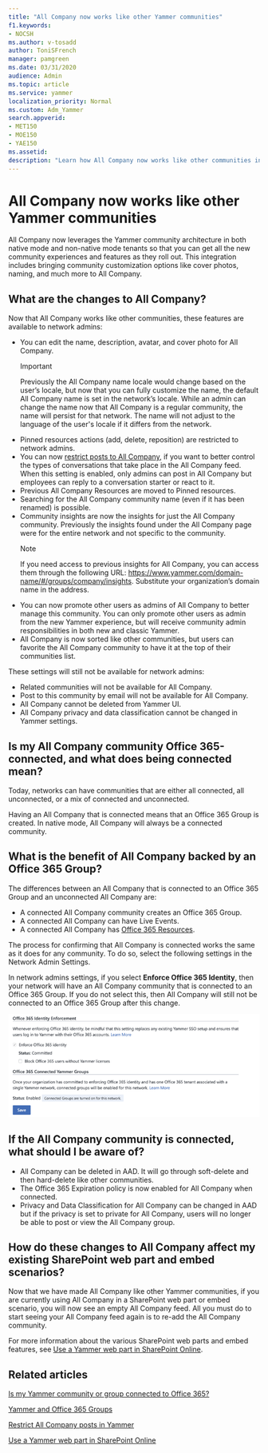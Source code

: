 ```yaml
---
title: "All Company now works like other Yammer communities"
f1.keywords:
- NOCSH
ms.author: v-tosadd
author: ToniSFrench
manager: pamgreen
ms.date: 03/31/2020
audience: Admin
ms.topic: article
ms.service: yammer
localization_priority: Normal
ms.custom: Adm_Yammer
search.appverid:
- MET150
- MOE150
- YAE150
ms.assetid: 
description: "Learn how All Company now works like other communities in Yammer."
---
```


# All Company now works like other Yammer communities

All Company now leverages the Yammer community architecture in both native mode and non-native mode tenants so that you can get all the new community experiences and features as they roll out. This integration includes bringing community customization options like cover photos, naming, and much more to All Company.

## What are the changes to All Company?

Now that All Company works like other communities, these features are available to network admins:

- You can edit the name, description, avatar, and cover photo for All Company.
  >[!IMPORTANT]
    > Previously the All Company name locale would change based on the user’s locale, but now that you can fully customize the name, the default All Company name is set in the network’s locale.  While an admin can change the name now that All Company is a regular community, the name will persist for that network. The name will not adjust to the language of the user's locale if it differs from the network.
- Pinned resources actions (add, delete, reposition) are restricted to network admins.
- You can now [restrict posts to All Company](https://support.office.com/article/3219d2ae-db15-4c9f-9dd2-28559ae39a97), if you want to better control the types of conversations that take place in the All Company feed. When this setting is enabled, only admins can post in All Company but employees can reply to a conversation starter or react to it.
- Previous All Company Resources are moved to Pinned resources.
- Searching for the All Company community name (even if it has been renamed) is possible.
- Community insights are now the insights for just the All Company community. Previously the insights found under the All Company page were for the entire network and not specific to the community.
  >[!NOTE]
  >If you need access to previous insights for All Company, you can access them through the following URL: https://www.yammer.com/domain-name/#/groups/company/insights. Substitute your organization’s domain name in the address.
- You can now promote other users as admins of All Company to better manage this community. You can only promote other users as admin from the new Yammer experience, but will receive community admin responsibilities in both new and classic Yammer.
- All Company is now sorted like other communities, but users can favorite the All Company community to have it at the top of their communities list. 

These settings will still not be available for network admins:

- Related communities will not be available for All Company.
- Post to this community by email will not be available for All Company.
- All Company cannot be deleted from Yammer UI.  
- All Company privacy and data classification cannot be changed in Yammer settings.

## Is my All Company community Office 365-connected, and what does being connected mean?

Today, networks can have communities that are either all connected, all unconnected, or a mix of connected and unconnected.

Having an All Company that is connected means that an Office 365 Group is created. In native mode, All Company will always be a connected community.

## What is the benefit of All Company backed by an Office 365 Group?

The differences between an All Company that is connected to an Office 365 Group and an unconnected All Company are:

- A connected All Company community creates an Office 365 Group.
- A connected All Company can have Live Events.
- A connected All Company has [Office 365 Resources](https://docs.microsoft.com/yammer/manage-yammer-groups/yammer-and-office-365-groups?redirectSourcePath=%252farticle%252fd8c239dc-a48b-47ab-b85e-6b4b8191a869).

The process for confirming that All Company is connected works the same as it does for any community. To do so, select the following settings in the Network Admin Settings.

In network admins settings, if you select **Enforce Office 365 Identity**, then your network will have an All Company community that is connected to an Office 365 Group. If you do not select this, then All Company will still not be connected to an Office 365 Group after this change.

![Office 365 Identity Enforcement](../media/710d82b4-a6fa-43bf-b609-8f2fc80fab52.png)

## If the All Company community is connected, what should I be aware of?

- All Company can be deleted in AAD. It will go through soft-delete and then hard-delete like other communities.
- The Office 365 Expiration policy is now enabled for All Company when connected.
- Privacy and Data Classification for All Company can be changed in AAD but if the privacy is set to private for All Company, users will no longer be able to post or view the All Company group.

## How do these changes to All Company affect my existing SharePoint web part and embed scenarios? 

Now that we have made All Company like other Yammer communities, if you are currently using All Company in a SharePoint web part or embed scenario, you will now see an empty All Company feed. All you must do to start seeing your All Company feed again is to re-add the All Company community.  

For more information about the various SharePoint web parts and embed features, see [Use a Yammer web part in SharePoint Online](https://support.microsoft.com/office/a53cfa0c-3d09-42c8-a286-1038a81c59da). 

## Related articles

[Is my Yammer community or group connected to Office 365?](https://support.office.com/article/is-my-community-or-group-connected-to-microsoft-365-f592296f-4158-43d8-b711-d77c35db826e)

[Yammer and Office 365 Groups](https://docs.microsoft.com/yammer/manage-yammer-groups/yammer-and-office-365-groups?redirectSourcePath=%252farticle%252fd8c239dc-a48b-47ab-b85e-6b4b8191a869)

[Restrict All Company posts in Yammer](https://support.office.com/article/3219d2ae-db15-4c9f-9dd2-28559ae39a97)

[Use a Yammer web part in SharePoint Online](https://support.microsoft.com/office/a53cfa0c-3d09-42c8-a286-1038a81c59da)


